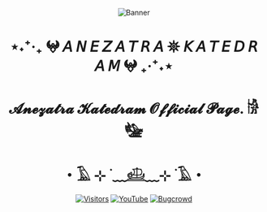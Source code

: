 <div align="center">
  
  ![Banner](https://github.com/anezatra-katedram/anezatra-katedram/blob/main/page.png)
  <h1 align="center">⋆˖⁺‧₊ 𖤍 𝘈 𝘕 𝘌 𝘡 𝘈 𝘛 𝘙 𝘈 𖤓 𝘒 𝘈 𝘛 𝘌 𝘋 𝘙 𝘈 𝘔 𖤍 ₊‧⁺˖⋆</h1>
  <h1 align="center">𝓐𝓷𝓮𝔃𝓪𝓽𝓻𝓪 𝓚𝓪𝓽𝓮𝓭𝓻𝓪𝓶 𝓞𝓯𝓯𝓲𝓬𝓲𝓪𝓵 𝓟𝓪𝓰𝓮. 𓀛 𓅋</h1>
  <h1 align="center">・𓄿 ⊹ ࣪ ﹏𓊝﹏⊹ ࣪ 𓄿・</h1>
  
  [![Visitors](https://komarev.com/ghpvc/?username=yourusername&label=PROFILE+VIEWS&color=0d1117&style=flat)](https://github.com/anezatra-katedram)
  [![YouTube](https://img.shields.io/badge/YouTube-FF0000?style=flat&logo=YouTube&logoColor=white)](https://www.youtube.com/@anezatra_official)
  [![Bugcrowd](https://img.shields.io/badge/Bugcrowd-5F5F5F?style=flat&logo=Bugcrowd&logoColor=Orange)](https://bugcrowd.com/IbrahimBoraDuman)
